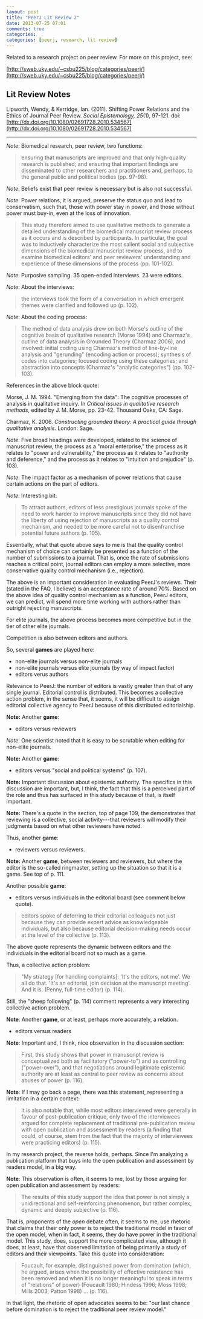 ```yaml
---
layout: post
title: "PeerJ Lit Review 2"
date: 2013-07-25 07:01
comments: true
categories: 
categories: [peerj, research, lit review]
---
```


Related to a research project on peer review. For more on this
project, see:

[http://sweb.uky.edu/~csbu225/blog/categories/peerj/](http://sweb.uky.edu/~csbu225/blog/categories/peerj/)

## Lit Review Notes

Lipworth, Wendy, &amp; Kerridge, Ian. (2011). Shifting Power
Relations and the Ethics of Journal Peer Review. *Social
Epistemology, 25*(1), 97-121.
doi:[http://dx.doi.org/10.1080/02691728.2010.534567](http://dx.doi.org/10.1080/02691728.2010.534567)

---

*Note*: Biomedical research, peer review, two functions:

> ensuring that manuscripts are improved and that only
> high-quality research is published; and ensuring that important
> findings are disseminated to other researchers and practitioners
> and, perhaps, to the general public and political bodies (pp.
> 97-98).

*Note*: Beliefs exist that peer review is necessary but is also
not successful.

*Note*: Power relations, it is argued, preserve the status quo and
lead to conservatism, such that, those with power stay in power,
and those without power must buy-in, even at the loss of
innovation.

> This study therefore aimed to use qualitative methods to
> generate a detailed understanding of the biomedical manuscript
> review process as it occurs and is described by participants. In
> particular, the goal was to inductively characterize the most
> salient social and subjective dimensions of the biomedical
> manuscript review process, and to examine biomedical editors'
> and peer reviewers' understanding and experience of these
> dimensions of the process (pp. 101-102).

*Note*: Purposive sampling. 35 open-ended interviews. 23 were
editors.

*Note*: About the interviews:

> the interviews took the form of a conversation in which emergent
> themes were clarified and followed up (p. 102).

*Note*: About the coding process:

> The method of data analysis drew on both Morse's outline of the
> cognitive basis of qualitative research (Morse 1994) and
> Charmaz's outline of data analysis in Grounded Theory (Charmaz
> 2006), and involved: initial coding using Charmaz's method of
> line-by-line analysis and "gerunding" (encoding action or
> process); synthesis of codes into categories; focused coding
> using these categories; and abstraction into concepts (Charmaz's
> "analytic categories") (pp. 102-103).

References in the above block quote:

Morse, J. M. 1994. "Emerging from the data": The cognitive
processes of analysis in qualitative inquiry. In *Critical issues
in qualitative research methods*, edited by J. M. Morse, pp.
23-42. Thousand Oaks, CA: Sage.

Charmaz, K. 2006. *Constructing grounded theory: A practical guide
through qualitative analysis*. London: Sage.

*Note*: Five broad headings were developed, related to the science
of manuscript review, the process as a "moral enterprise," the
process as it relates to "power and vulnerability," the process as
it relates to "authority and deference," and the process as it
relates to "intuition and prejudice" (p. 103).

*Note*: The impact factor as a mechanism of power relations that
cause certain actions on the part of editors.

*Note*: Interesting bit:

> To attract authors, editors of less prestigious journals spoke
> of the need to work harder to improve manuscripts since they did
> not have the liberty of using rejection of manuscripts as a
> quality control mechanism, and needed to be more careful not to
> disenfranchise potential future authors (p. 105).

Essentially, what that quote above says to me is that the quality
control mechanism of choice can certainly be presented as a
function of the number of submissions to a journal. That is, once
the rate of submissions reaches a critical point, journal editors
can employ a more selective, more conservative quality control
mechanism (i.e., rejection).

The above is an important consideration in evaluating PeerJ's
reviews. Their (stated in the FAQ, I believe) is an acceptance
rate of around 70%. Based on the above idea of quality control
mechanism as a function, PeerJ editors, we can predict, will spend
more time working with authors rather than outright rejecting
manuscripts.

For elite journals, the above process becomes more competitive but
in the tier of other elite journals.

Competition is also between editors and authors.

So, several **games** are played here:

- non-elite journals versus non-elite journals
- non-elite journals versus elite journals (by way of impact
  factor)
- editors verus authors

Relevance to PeerJ: the number of editors is vastly greater than
that of any single journal. Editorial control is distributed. This
becomes a collective action problem, in the sense that, it seems,
it will be difficult to assign editorial collective agency to
PeerJ because of this distributed editorialship.

**Note:** Another **game**:

- editors versus reviewers

*Note*: One scientist noted that it is easy to be scrutable when
editing for non-elite journals.

**Note:** Another **game**:

- editors versus "social and political systems" (p. 107).

**Note:** Important discussion about epistemic authority. The
specifics in this discussion are important, but, I think, the fact
that this is a perceived part of the role and thus has surfaced in
this study because of that, is itself important.

**Note:** There's a quote in the section, top of page 109, the
demonstrates that reviewing is a collective, social
activity---that reviewers will modify their judgments based on
what other reviewers have noted.

Thus, another **game**:

- reviewers versus reviewers.

**Note:** Another **game**, between reviewers and reviewers, but
where the editor is the so-called ringmaster, setting up the
situation so that it is a game. See top of p. 111.

Another possible **game**:

- editors versus individuals in the editorial board (see comment
  below quote).

> editors spoke of deferring to their editorial colleagues not
> just because they can provide expert advice as knowledgeable
> individuals, but also because editorial decision-making needs
> occur at the level of the collective (p. 113).

The above quote represents the dynamic between editors and the
individuals in the editorial board not so much as a game.

Thus, a collective action problem:

> "My strategy [for handling complaints]: 'It's the editors, not
> me'. We all do that. 'It's an editorial, join decision at the
> manuscript meeting'. And it is. (Penny, full-time editor) (p.
> 114).

Still, the "sheep following" (p. 114) comment represents a very
interesting collective action problem.

**Note**: Another **game**, or at least, perhaps more accurately,
a relation.

- editors versus readers

**Note**: Important and, I think, nice observation in the
discussion section:

> First, this study shows that power in manuscript review is
> conceptualized both as facilitatory ("power-to") and as
> controlling ("power-over"), and that negotiations around
> legitimate epistemic authority are at least as central to peer
> review as concerns about abuses of power (p. 116).

**Note**: If I may go back a page, there was this statement,
representing a limitation in a certain context:

> It is also notable that, while most editors interviewed were
> generally in favour of post-publication critique, only two of
> the interviewees argued for complete replacement of traditional
> pre-publication review with open publication and assessment by
> readers (a finding that could, of course, stem from the fact
> that the majority of interviewees were practicing editors) (p.
> 115).

In my research project, the reverse holds, perhaps. Since I'm
analyzing a publication platform that buys into the open
publication and assessment by readers model, in a big way.

**Note**: This observation is often, it seems to me, lost by those
arguing for open publication and assessment by readers:

> The results of this study support the idea that power is not
> simply a unidirectional and self-reinforcing phenomenon, but
> rather complex, dynamic and deeply subjective (p. 116).

That is, proponents of the *open* debate often, it seems to me,
use rhetoric that claims that their only power is to reject the
traditional model in favor of the open model, when in fact, it
seems, they do have power in the traditional model. This study,
does, support the more complicated view, although it does, at
least, have that observed limitation of being primarily a study of
editors and their viewpoints. Take this quote into consideration:

> Foucault, for example, distinguished power from domination
> (which, he argued, arises when the possibility of effective
> resistance has been removed and when it is no longer meaningful
> to speak in terms of "relations" of power) (Foucault 1980;
> Hindess 1996; Moss 1998; Mills 2003; Patton 1998) ... (p. 116).

In that light, the rhetoric of open advocates seems to be: "our
last chance before domination is to reject the traditional peer
review model."
